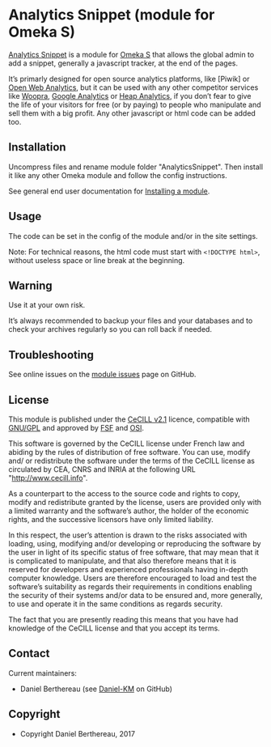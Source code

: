 Analytics Snippet (module for Omeka S)
======================================

[Analytics Snippet] is a module for [Omeka S] that allows the global admin to
add a snippet, generally a javascript tracker, at the end of the pages.

It’s primarly designed for open source analytics platforms, like [Piwik] or [Open Web Analytics],
but it can be used with any other competitor services like [Woopra], [Google Analytics]
or [Heap Analytics], if you don’t fear to give the life of your visitors for
free (or by paying) to people who manipulate and sell them with a big profit.
Any other javascript or html code can be added too.


Installation
------------

Uncompress files and rename module folder "AnalyticsSnippet". Then install it
like any other Omeka module and follow the config instructions.

See general end user documentation for [Installing a module].


Usage
-----

The code can be set in the config of the module and/or in the site settings.

Note: For technical reasons, the html code must start with `<!DOCTYPE html>`,
without useless space or line break at the beginning.


Warning
-------

Use it at your own risk.

It’s always recommended to backup your files and your databases and to check
your archives regularly so you can roll back if needed.


Troubleshooting
---------------

See online issues on the [module issues] page on GitHub.


License
-------

This module is published under the [CeCILL v2.1] licence, compatible with
[GNU/GPL] and approved by [FSF] and [OSI].

This software is governed by the CeCILL license under French law and abiding by
the rules of distribution of free software. You can use, modify and/ or
redistribute the software under the terms of the CeCILL license as circulated by
CEA, CNRS and INRIA at the following URL "http://www.cecill.info".

As a counterpart to the access to the source code and rights to copy, modify and
redistribute granted by the license, users are provided only with a limited
warranty and the software’s author, the holder of the economic rights, and the
successive licensors have only limited liability.

In this respect, the user’s attention is drawn to the risks associated with
loading, using, modifying and/or developing or reproducing the software by the
user in light of its specific status of free software, that may mean that it is
complicated to manipulate, and that also therefore means that it is reserved for
developers and experienced professionals having in-depth computer knowledge.
Users are therefore encouraged to load and test the software’s suitability as
regards their requirements in conditions enabling the security of their systems
and/or data to be ensured and, more generally, to use and operate it in the same
conditions as regards security.

The fact that you are presently reading this means that you have had knowledge
of the CeCILL license and that you accept its terms.


Contact
-------

Current maintainers:

* Daniel Berthereau (see [Daniel-KM] on GitHub)


Copyright
---------

* Copyright Daniel Berthereau, 2017


[Analytics Snippet]: https://github.com/Daniel-KM/Omeka-S-module-AnalyticsSnippet
[Omeka S]: https://omeka.org/s
[Pïwik]: https://piwik.org
[Open Web Analytics]: http://www.openwebanalytics.com
[Woopra]: https://www.woopra.com
[Google Analytics]: https://www.google.com/analytics
[Heap Analytics]: http://heapanalytics.com
[Installing a module]: http://dev.omeka.org/docs/s/user-manual/modules/#installing-modules
[module issues]: https://github.com/Daniel-KM/Omeka-S-module-AnalyticsSnippet/issues
[CeCILL v2.1]: https://www.cecill.info/licences/Licence_CeCILL_V2.1-en.html
[GNU/GPL]: https://www.gnu.org/licenses/gpl-3.0.html
[FSF]: https://www.fsf.org
[OSI]: http://opensource.org
[Daniel-KM]: https://github.com/Daniel-KM "Daniel Berthereau"
